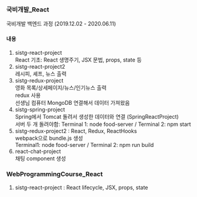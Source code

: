 ### 국비개발_React       
국비개발 백엔드 과정 (2019.12.02 - 2020.06.11)      
    
#### 내용     
 1. sistg-react-project          
  React 기초: React 생명주기, JSX 문법, props, state 등     
 2. sistg-react-project2    
  레시피, 셰프, 뉴스 출력     
 3. sistg-redux-project     
  영화 목록/상세페이지/뉴스/인기뉴스 출력      
  redux 사용      
  선생님 컴퓨터 MongoDB 연결해서 데이터 가져왔음   
 4. sistg-spring-project       
  Spring에서 Tomcat 돌려서 생성한 데이터와 연결 (SpringReactProject)       
  서버 두 개 돌려야함: Terminal 1: node food-server / Terminal 2: npm start       
 5. sistg-redux-project2 : React, Redux, ReactHooks          
  webpack으로 bundle.js 생성      
  Terminal1: node food-server  / Terminal 2: npm run build       
 6. react-chat-project           
  채팅 component 생성     
       
         
### WebProgrammingCourse_React      
 1. sistg-react-project
   : React lifecycle, JSX, props, state     